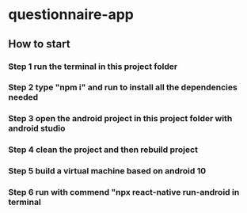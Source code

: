 # questionnaire-app
 
## How to start
### Step 1 run the terminal in this project folder 
### Step 2 type "npm i" and run to install all the dependencies needed
### Step 3 open the android project in this project folder with android studio 
### Step 4 clean the project and then rebuild project
### Step 5 build a virtual machine based on android 10
### Step 6 run with commend "npx react-native run-android in terminal